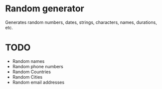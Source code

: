 # Random generator

Generates random numbers, dates, strings, characters, names, durations, etc.

# TODO

+ Random names
+ Random phone numbers
+ Random Countries
+ Random Cities
+ Random email addresses
